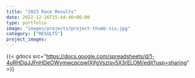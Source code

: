 ```yaml
---
title: "2023 Race Results"
date: 2022-12-26T15:44:46+06:00
type: portfolio
image: "images/projects/project-thumb-six.jpg"
category: ["RESULTS"]
project_images:
---
```


{{< gdocs src="https://docs.google.com/spreadsheets/d/1-4uRHDqJJFnHDeOWymwcpcpwIXjfgVszlsv5X3rELOM/edit?usp=sharing" >}}
